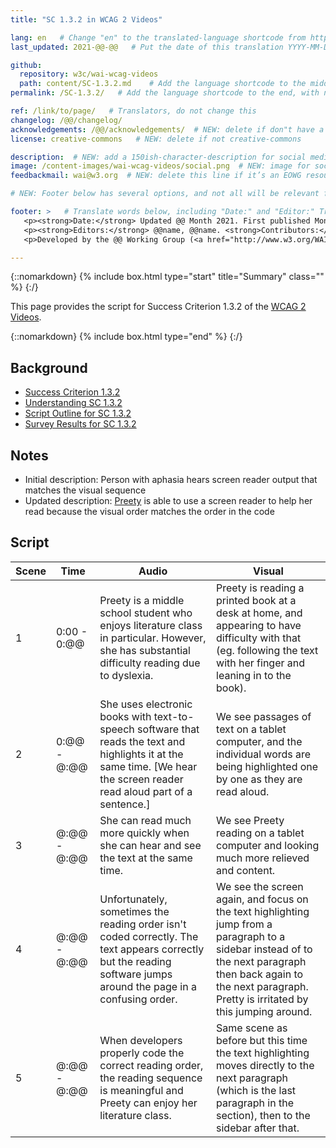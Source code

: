 ```yaml
---
title: "SC 1.3.2 in WCAG 2 Videos"

lang: en   # Change "en" to the translated-language shortcode from https://www.iana.org/assignments/language-subtag-registry/language-subtag-registry
last_updated: 2021-@@-@@   # Put the date of this translation YYYY-MM-DD (with month in the middle)

github:
  repository: w3c/wai-wcag-videos
  path: content/SC-1.3.2.md    # Add the language shortcode to the middle of the filename, for example: content/index.fr.md
permalink: /SC-1.3.2/   # Add the language shortcode to the end, with no slash at end, for example: /link/to/page/fr

ref: /link/to/page/   # Translators, do not change this
changelog: /@@/changelog/
acknowledgements: /@@/acknowledgements/  # NEW: delete if don"t have a separate acknowledgements page. And delete it in the footer below.
license: creative-commons   # NEW: delete if not creative-commons

description:  # NEW: add a 150ish-character-description for social media   # translate the description
image: /content-images/wai-wcag-videos/social.png  # NEW: image for social media
feedbackmail: wai@w3.org  # NEW: delete this line if it’s an EOWG resource (the default is wai-eo-editors@w3.org)

# NEW: Footer below has several options, and not all will be relevant for specific pages. (Ask Shawn if questions.)

footer: >   # Translate words below, including "Date:" and "Editor:" Translate the Working Group name. Leave the Working Group acronym in English. Do *not* change the dates in the footer below.
   <p><strong>Date:</strong> Updated @@ Month 2021. First published Month 20@@. CHANGELOG.</p>
   <p><strong>Editors:</strong> @@name, @@name. <strong>Contributors:</strong> @@name, @@name, and <a href=”https://www.w3.org/groups/wg/@@wg/participants”>participants of the @@WG</a>. ACKNOWLEDGEMENTS lists contributors and credits.</p>
   <p>Developed by the @@ Working Group (<a href="http://www.w3.org/WAI/@@/">@@WG</a>). Developed as part of the <a href="https://www.w3.org/WAI/@@/">WAI-@@ project</a>, @@co-funded by the European Commission.</p>

---
```


{::nomarkdown}
{% include box.html type="start" title="Summary" class="" %}
{:/}

This page provides the script for Success Criterion 1.3.2 of the [WCAG 2 Videos](https://wai-wcag-videos.netlify.app/overview/).

{::nomarkdown}
{% include box.html type="end" %}
{:/}

## Background

* [Success Criterion 1.3.2](https://www.w3.org/TR/WCAG22/#meaningful-sequence)
* [Understanding SC 1.3.2](https://www.w3.org/WAI/WCAG22/Understanding/meaningful-sequence.html)
* [Script Outline for SC 1.3.2](https://www.w3.org/WAI/EO/wiki/Video-Based_Resources/WCAG_Requirements#SC1-3-2)
* [Survey Results for SC 1.3.2](https://www.w3.org/2002/09/wbs/35532/Videos_WCAG_Squirrel/results#xSC132)

## Notes

* Initial description: Person with aphasia hears screen reader output that matches the visual sequence
* Updated description: [Preety](https://wai-wcag-videos.netlify.app/overview/#preety-she) is able to use a screen reader to help her read because the visual order matches the order in the code

## Script

| Scene | Time | Audio | Visual |
| ----- | ---- | ----- | ------ |
| 1 | 0:00 - 0:@@ | Preety is a middle school student who enjoys literature class in particular. However, she has substantial difficulty reading due to dyslexia. | Preety is reading a printed book at a desk at home, and appearing to have difficulty with that (eg. following the text with her finger and leaning in to the book). |
| 2 | 0:@@ - @:@@ | She uses electronic books with text-to-speech software that reads the text and highlights it at the same time. [We hear the screen reader read aloud part of a sentence.] | We see passages of text on a tablet computer, and the individual words are being highlighted one by one as they are read aloud. |
| 3 | @:@@ - @:@@ | She can read much more quickly when she can hear and see the text at the same time. | We see Preety reading on a tablet computer and looking much more relieved and content. |
| 4 | @:@@ - @:@@ | Unfortunately, sometimes the reading order isn't coded correctly. The text appears correctly but the reading software jumps around the page in a confusing order. | We see the screen again, and focus on the text highlighting jump from a paragraph to a sidebar instead of to the next paragraph then back again to the next paragraph. Pretty is irritated by this jumping around. |
| 5 | @:@@ - @:@@ | When developers properly code the correct reading order, the reading sequence is meaningful and Preety can enjoy her literature class. | Same scene as before but this time the text highlighting moves directly to the next paragraph (which is the last paragraph in the section), then to the sidebar after that. |
